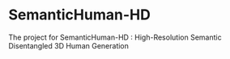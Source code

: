 # SemanticHuman-HD
The project for SemanticHuman-HD : High-Resolution Semantic Disentangled 3D Human Generation
